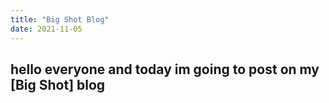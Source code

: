 ```yaml
---
title: "Big Shot Blog"
date: 2021-11-05
---
```

hello everyone and today im going to post on my [Big Shot] blog
---
